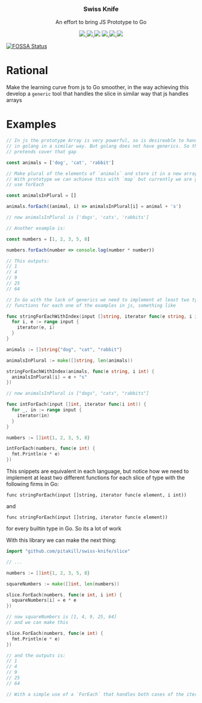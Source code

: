 <p align="center">
  <h3 align="center">Swiss Knife</h3>
  <p align="center">An effort to bring JS Prototype to Go</p>
  <p align="center">
    <!--<a href="https://godoc.org/github.com/pitakill/swiss-knife">-->
      <!--<img src="https://godoc.org/github.com/pitakill/swiss-knife?status.svg">-->
    <!--</a>-->
    <a href="https://goreportcard.com/report/github.com/pitakill/swiss-knife">
      <img src="https://goreportcard.com/badge/github.com/pitakill/swiss-knife">
    </a>
    <a href="https://github.com/pitakill/swiss-knife/blob/master/LICENSE">
      <img src="https://img.shields.io/badge/LICENSE-MIT-orange.svg">
    </a>
<a href="https://app.fossa.io/projects/git%2Bgithub.com%2Fpitakill%2Fswiss-knife?ref=badge_shield" alt="FOSSA Status"><img src="https://app.fossa.io/api/projects/git%2Bgithub.com%2Fpitakill%2Fswiss-knife.svg?type=shield"/></a>
    <a href="https://circleci.com/gh/pitakill/swiss-knife">
      <img src="https://circleci.com/gh/pitakill/swiss-knife.svg?style=svg">
    </a>
    <a href="https://codecov.io/gh/pitakill/swiss-knife">
      <img src="https://codecov.io/gh/pitakill/swiss-knife/branch/master/graph/badge.svg" />
    </a>
    <a href="https://cloud.drone.io/pitakill/swiss-knife">
      <img src="https://cloud.drone.io/api/badges/pitakill/swiss-knife/status.svg">
    </a>
  </p>
</p>


[![FOSSA Status](https://app.fossa.io/api/projects/git%2Bgithub.com%2Fpitakill%2Fswiss-knife.svg?type=large)](https://app.fossa.io/projects/git%2Bgithub.com%2Fpitakill%2Fswiss-knife?ref=badge_large)

# Rational

Make the learning curve from js to Go smoother, in the way achieving this
develop a `generic` tool that handles the slice in similar way that js handles
arrays

# Examples

```js
// In js the prototype Array is very powerful, so is desireable to handle slices
// in golang in a similar way. But golang does not have generics. So this
// pretends cover that gap

const animals = ['dog', 'cat', 'rabbit']

// Make plural of the elements of `animals` and store it in a new array
// With prototype we can achieve this with `map` but currently we are going to
// use forEach

const animalsInPlural = []

animals.forEach((animal, i) => animalsInPlural[i] = animal + 's')

// now animalsInPlural is ['dogs', 'cats', 'rabbits']

// Another example is:

const numbers = [1, 2, 3, 5, 8]

numbers.forEach(number => console.log(number * number))

// This outputs:
// 1
// 4
// 9
// 25
// 64
```

```go
// In Go with the lack of generics we need to implement at least two types of
// functions for each one of the examples in js, something like

func stringForEachWithIndex(input []string, iterator func(e string, i int)) {
  for i, e := range input {
    iterator(e, i)
  }
}

animals := []string{"dog", "cat", "rabbit"}

animalsInPlural := make([]string, len(animals))

stringForEachWithIndex(animals, func(e string, i int) {
  animalsInPlural[i] = e + "s"
})

// now animalsInPlural is ["dogs", "cats", "rabbits"]

func intForEach(input []int, iterator func(i int)) {
  for _, in := range input {
    iterator(in)
  }
}

numbers := []int{1, 2, 3, 5, 8}

intForEach(numbers, func(e int) {
  fmt.Println(e * e)
})
```

This snippets are equivalent in each language, but notice how we need to
implement at least two different functions for each slice of type with the
following firms in Go:

`func stringForEach(input []string, iterator func(e element, i int))`

and

`func stringForEach(input []string, iterator func(e element))`

for every builtin type in Go. So its a lot of work

With this library we can make the next thing:

```go
import "github.com/pitakill/swiss-knife/slice"

// ...

numbers := []int{1, 2, 3, 5, 8}

squareNumbers := make([]int, len(numbers))

slice.ForEach(numbers, func(e int, i int) {
  squareNumbers[i] = e * e
})

// now squareNumbers is [1, 4, 9, 25, 64]
// and we can make this

slice.ForEach(numbers, func(e int) {
  fmt.Println(e * e)
})

// and the outputs is:
// 1
// 4
// 9
// 25
// 64

// With a simple use of a `ForEach` that handles both cases of the iterator function
```